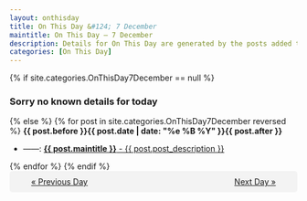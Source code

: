 ```yaml
---
layout: onthisday
title: On This Day &#124; 7 December
maintitle: On This Day — 7 December
description: Details for On This Day are generated by the posts added to the website so the content is subject to changes/updates over time.
categories: [On This Day]
---
```


{% if site.categories.OnThisDay7December == null %}
<h3>Sorry no known details for today</h3>
{% else %}
{% for post in site.categories.OnThisDay7December reversed %}
<strong>{{ post.before }}{{ post.date | date: "%e %B %Y" }}{{ post.after }}</strong>
<ul>
<li> ——: <a class="{{ post.class }}" href="{{ post.url }}"><strong>{{ post.maintitle }}</strong> - {{ post.post_description }}</a></li>
</ul>
{% endfor %}
{% endif %}

<div style="background-color: #f3f3f3; padding: 10px; border-radius: 5px; text-align: center; display: flex; justify-content: space-evenly;">
<a href="/onthisday/12/12-06">« Previous Day</a>
<span style="visibility:hidden;">[ Visit Leap Year February 29 ]</span>
<a href="/onthisday/12/12-08">Next Day »</a>
</div>
